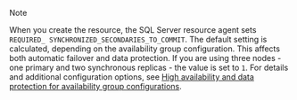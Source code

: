 >[!NOTE]
>When you create the resource, the SQL Server resource agent sets `REQUIRED_ SYNCHRONIZED_SECONDARIES_TO_COMMIT`. The default setting is calculated, depending on the availability group configuration. This affects both automatic failover and data protection. If you are using three nodes - one primary and two synchronous replicas - the value is set to `1`. For details and additional configuration options, see [High availability and data protection for availability group configurations](..\linux\sql-server-linux-availability-group-ha.md). 